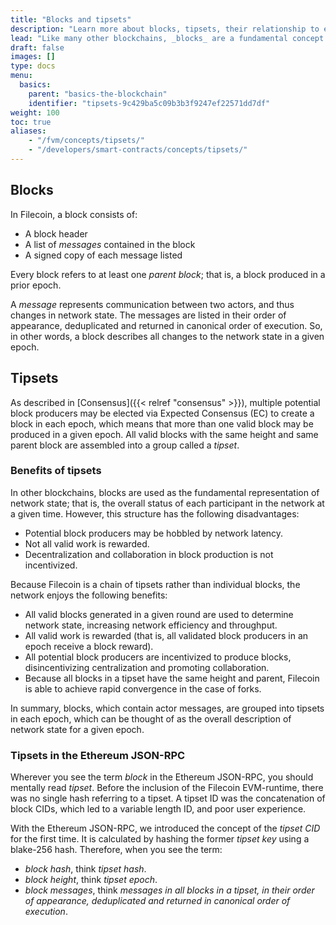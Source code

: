 ```yaml
---
title: "Blocks and tipsets"
description: "Learn more about blocks, tipsets, their relationship to each, and their use in Filecoin."
lead: "Like many other blockchains, _blocks_ are a fundamental concept in Filecoin. However, unlike other blockchains, Filecoin is a chain of groups of blocks called _tipsets_, rather than a chain of individual blocks. This page discusses blocks, tipsets, their relationship to each, and their use in Filecoin in detail."
draft: false
images: []
type: docs
menu:
  basics:
    parent: "basics-the-blockchain"
    identifier: "tipsets-9c429ba5c09b3b3f9247ef22571dd7df"
weight: 100
toc: true
aliases:
    - "/fvm/concepts/tipsets/"
    - "/developers/smart-contracts/concepts/tipsets/"
---
```


## Blocks

In Filecoin, a block consists of:

- A block header
- A list of _messages_ contained in the block
- A signed copy of each message listed

Every block refers to at least one _parent block_; that is, a block produced in a prior epoch.

A _message_ represents communication between two actors, and thus changes in network state. The messages are listed in their order of appearance, deduplicated and returned in canonical order of execution. So, in other words, a block describes all changes to the network state in a given epoch.

## Tipsets

As described in [Consensus]({{< relref "consensus" >}}), multiple potential block producers may be elected via Expected Consensus (EC) to create a block in each epoch, which means that more than one valid block may be produced in a given epoch. All valid blocks with the same height and same parent block are assembled into a group called a _tipset_.

### Benefits of tipsets

In other blockchains, blocks are used as the fundamental representation of network state; that is, the overall status of each participant in the network at a given time. However, this structure has the following disadvantages:

- Potential block producers may be hobbled by network latency.
- Not all valid work is rewarded.
- Decentralization and collaboration in block production is not incentivized.

Because Filecoin is a chain of tipsets rather than individual blocks, the network enjoys the following benefits:

- All valid blocks generated in a given round are used to determine network state, increasing network efficiency and throughput.
- All valid work is rewarded (that is, all validated block producers in an epoch receive a block reward).
- All potential block producers are incentivized to produce blocks, disincentivizing centralization and promoting collaboration.
- Because all blocks in a tipset have the same height and parent, Filecoin is able to achieve rapid convergence in the case of forks.

In summary, blocks, which contain actor messages, are grouped into tipsets in each epoch, which can be thought of as the overall description of network state for a given epoch.

### Tipsets in the Ethereum JSON-RPC

Wherever you see the term _block_ in the Ethereum JSON-RPC, you should mentally read _tipset_. Before the inclusion of the Filecoin EVM-runtime, there was no single hash referring to a tipset. A tipset ID was the concatenation of block CIDs, which led to a variable length ID, and poor user experience.

With the Ethereum JSON-RPC, we introduced the concept of the _tipset CID_ for the first time. It is calculated by hashing the former _tipset key_ using a blake-256 hash. Therefore, when you see the term:

- _block hash_, think _tipset hash_.
- _block height_, think _tipset epoch_.
- _block messages_, think _messages in all blocks in a tipset, in their order of appearance, deduplicated and returned in canonical order of execution_.
